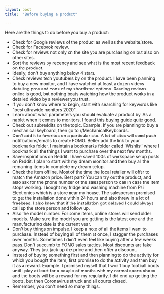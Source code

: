 ```yaml
---
layout: post
title:  "Before buying a product"

---
```


Here are the things to do before you buy a product:

- Check for Google reviews of the product as well as the website/store.
- Check for Facebook review.
- Check for reviews not only on the site you are purchasing on but also on other sites.
- Sort the reviews by recency and see what is the most recent feedback on the product.
- Ideally, don't buy anything below 4 stars.
- Check reviews tech youtubers by on the product. I have been planning to buy a new monitor, and I have watched at least a dozen videos detailing pros and cons of my shortlisted options. Reading reviews online is good, but nothing beats watching how the product works in a detailed video by a reviewer you trust.
- If you don't know where to begin, start with searching for keywords like "best ultrawide monitors 2020".
- Learn about what parameters you should evaluate a product by. As a nablet when it comes to monitors, I found [this buying guide](https://www.youtube.com/watch?v=9ZwCDBBwSdU) quite good.
- Check out subreddits on the topic. Example. If you are planning to buy a mechanical keyboard, then go to r/MechanicalKeyboards.
- Don't add it to favorites on a particular site. A lot of sites will send push notifications/emails to create FOMO. Better add the link to your bookmarks folder. I maintain a bookmarks folder called 'Wishlist' where I bookmark all the things I want to purchase over the next few months.
- Save inspirations on Reddit. I have saved 100s of workspace setup posts on Reddit. I plan to start with my dream monitor and then buy all the remaining items to complete my dream setup.
- Check the item offline. Most of the time the local retailer will offer to match the Amazon price. Best part? You can try out the product, and also ask for the phone number of the salesperson to call in case the item stops working. I bought my fridge and washing machine from Pai Electronics which is a store near my house. The salesperson promised to get the installation done within 24 hours and also threw in a lot of freebees. I also knew that if the installation got delayed I could always call up the store person and follow up.
- Also the model number. For some items, online stores will send older models. Make sure the model you are getting is the latest one and the manufacturing date is the current year.
- Don't buy things on impulse. I keep a note of all the items I want to purchase. Instead of buying all of them at once, I stagger the purchases over months. Sometimes I don't even feel like buying after a few weeks pass. Don't succumb to FOMO sales tactics. Most discounts are fake anyway. They just jack up the price and then offer a discount.
- Instead of buying something first and then planning to do the activity for which you bought the item, first promise to do the activity and then buy it as a reward. Example. I promised myself that I won't buy football boots until I play at least for a couple of months with my normal sports shoes and the boots will be a reward for my regularity. I did end up getting the boots, but then Coronavirus struck and all courts closed.
- Remember, you don't need so many things.
